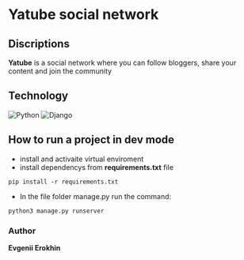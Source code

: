 # Yatube social network

 ## Discriptions

__Yatube__ is a social network where you can follow bloggers, share your content and join the community
 ## Technology

![Python](https://img.shields.io/badge/python-3670A0?style=for-the-badge&logo=python&logoColor=ffdd54)
![Django](https://img.shields.io/badge/django-%23092E20.svg?style=for-the-badge&logo=django&logoColor=white)
 
 ## How to run a project in dev mode

- install and activaite virtual enviroment
-  install dependencys from __requirements.txt__ file

```pip install -r requirements.txt```
- In the file folder manage.py run the command:

```python3 manage.py runserver```
### Author

__Evgenii Erokhin__
